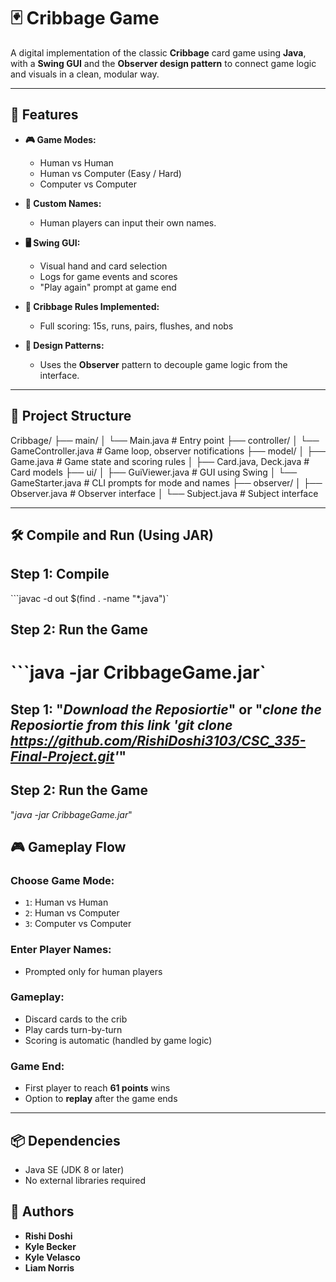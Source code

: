 # 🃏 Cribbage Game

A digital implementation of the classic **Cribbage** card game using **Java**, with a **Swing GUI** and the **Observer design pattern** to connect game logic and visuals in a clean, modular way.

---

## 🚀 Features

- **🎮 Game Modes:**
  - Human vs Human
  - Human vs Computer (Easy / Hard)
  - Computer vs Computer

- **🧑 Custom Names:**
  - Human players can input their own names.

- **🖥️ Swing GUI:**
  - Visual hand and card selection
  - Logs for game events and scores
  - "Play again" prompt at game end

- **🧠 Cribbage Rules Implemented:**
  - Full scoring: 15s, runs, pairs, flushes, and nobs

- **🧩 Design Patterns:**
  - Uses the **Observer** pattern to decouple game logic from the interface.

---

## 📁 Project Structure

Cribbage/ ├── main/ │ └── Main.java # Entry point ├── controller/ │ └── GameController.java # Game loop, observer notifications ├── model/ │ ├── Game.java # Game state and scoring rules │ ├── Card.java, Deck.java # Card models ├── ui/ │ ├── GuiViewer.java # GUI using Swing │ └── GameStarter.java # CLI prompts for mode and names ├── observer/ │ ├── Observer.java # Observer interface │ └── Subject.java # Subject interface

---

## 🛠️ Compile and Run (Using JAR)

## Step 1: Compile
```javac -d out $(find . -name "*.java")`

## Step 2: Run the Game

```java -jar CribbageGame.jar`
=======
## Step 1: "*Download the Reposiortie*" or "*clone the Reposiortie from this link 'git clone https://github.com/RishiDoshi3103/CSC_335-Final-Project.git'*" 

## Step 2: Run the Game
"*java -jar CribbageGame.jar*"

## 🎮 Gameplay Flow

### Choose Game Mode:
- `1`: Human vs Human  
- `2`: Human vs Computer  
- `3`: Computer vs Computer

### Enter Player Names:
- Prompted only for human players

### Gameplay:
- Discard cards to the crib
- Play cards turn-by-turn
- Scoring is automatic (handled by game logic)

### Game End:
- First player to reach **61 points** wins
- Option to **replay** after the game ends

---

## 📦 Dependencies

- Java SE (JDK 8 or later)
- No external libraries required

## 🙋 Authors

- **Rishi Doshi**
- **Kyle Becker**
- **Kyle Velasco**
- **Liam Norris**
